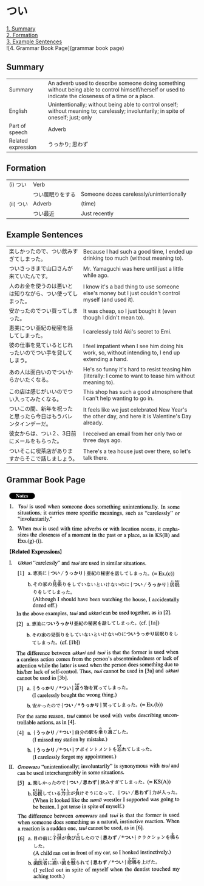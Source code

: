 # つい

[1. Summary](#summary)<br>
[2. Formation](#formation)<br>
[3. Example Sentences](#example-sentences)<br>
![4. Grammar Book Page](grammar book page)<br>


## Summary

<table><tr>   <td>Summary</td>   <td>An adverb used to describe someone doing something without being able to control himself/herself or used to indicate the closeness of a time or a place.</td></tr><tr>   <td>English</td>   <td>Unintentionally; without being able to control onself; without meaning to; carelessly; involuntarily; in spite of oneself; just; only</td></tr><tr>   <td>Part of speech</td>   <td>Adverb</td></tr><tr>   <td>Related expression</td>   <td>うっかり; 思わず</td></tr></table>

## Formation

<table class="table"><tbody><tr class="tr head"><td class="td"><span class="numbers">(i)</span> <span class="concept">つい</span></td><td class="td"><span class="concept"></span><span>Verb</span></td><td class="td"></td></tr><tr class="tr"><td class="td"></td><td class="td"><span class="concept">つい</span><span>居眠りをする</span></td><td class="td"><span>Someone dozes carelessly/unintentionally</span></td></tr><tr class="tr head"><td class="td"><span class="numbers">(ii)</span> <span class="concept">つい</span></td><td class="td"><span class="concept"></span><span>Adverb</span></td><td class="td"><span>(time)</span> </td></tr><tr class="tr"><td class="td"></td><td class="td"><span class="concept">つい</span><span>最近</span></td><td class="td"><span>Just recently</span></td></tr></tbody></table>

## Example Sentences

<table><tr>   <td>楽しかったので、つい飲みすぎてしまった。</td>   <td>Because I had such a good time, I ended up drinking too much (without meaning to).</td></tr><tr>   <td>ついさっきまで山口さんが来ていたんです。</td>   <td>Mr. Yamaguchi was here until just a little while ago.</td></tr><tr>   <td>人のお金を使うのは悪いとは知りながら、つい使ってしまった。</td>   <td>I know it's a bad thing to use someone else's money but I just couldn't control myself (and used it).</td></tr><tr>   <td>安かったのでつい買ってしまった。</td>   <td>It was cheap, so I just bought it (even though I didn't mean to).</td></tr><tr>   <td>恵美につい亜紀の秘密を話してしまった。</td>   <td>I carelessly told Aki's secret to Emi.</td></tr><tr>   <td>彼の仕事を見ているとじれったいのでつい手を貸してしまう。</td>   <td>I feel impatient when I see him doing his work, so, without intending to, I end up extending a hand.</td></tr><tr>   <td>あの人は面白いのでついからかいたくなる。</td>   <td>He's so funny it's hard to resist teasing him (literally: I come to want to tease him without meaning to).</td></tr><tr>   <td>この店は感じがいいのでつい入ってみたくなる。</td>   <td>This shop has such a good atmosphere that I can't help wanting to go in.</td></tr><tr>   <td>ついこの間、新年を祝ったと思ったら今日はもうバレンタインデーだ。</td>   <td>It feels like we just celebrated New Year's the other day, and here it is Valentine's Day already.</td></tr><tr>   <td>彼女からは、つい２、3日前にメールをもらった。</td>   <td>I received an email from her only two or three days ago.</td></tr><tr>   <td>ついそこに喫茶店がありますからそこで話しましょう。</td>   <td>There's a tea house just over there, so let's talk there.</td></tr></table>

## Grammar Book Page

![](../img/Advancedつい.png)

